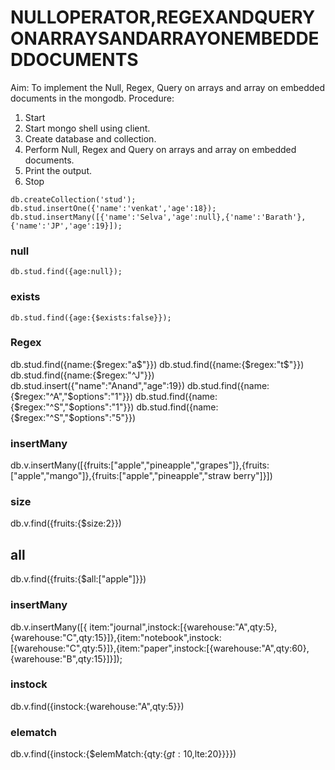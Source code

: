 # NULLOPERATOR,REGEXANDQUERYONARRAYSANDARRAYONEMBEDDEDDOCUMENTS
 Aim:
 To implement the Null, Regex, Query on arrays and array on embedded
 documents in the mongodb.
 Procedure:
 1. Start
 2. Start mongo shell using client.
 3. Create database and collection.
 4. Perform Null, Regex and Query on arrays and array on embedded
 documents.
 5. Print the output.
 6. Stop
 
```db.createCollection('stud'); db.stud.insertOne({'name':'venkat','age':18}); db.stud.insertMany([{'name':'Selva','age':null},{'name':'Barath'}, {'name':'JP','age':19}]);```
### null
```db.stud.find({age:null});```
### exists
```db.stud.find({age:{$exists:false}});```
### Regex
db.stud.find({name:{$regex:"a$"}})
db.stud.find({name:{$regex:"t$"}})
db.stud.find({name:{$regex:"^J"}})
db.stud.insert({"name":"Anand","age":19})
db.stud.find({name:{$regex:"^A","$options":"1"}})
db.stud.find({name:{$regex:"^S","$options":"1"}})
db.stud.find({name:{$regex:"^S","$options":"5"}})
### insertMany
db.v.insertMany([{fruits:["apple","pineapple","grapes"]},{fruits:["apple","mango"]},{fruits:["apple","pineapple","straw berry"]}])
### size
db.v.find({fruits:{$size:2}})
## all
db.v.find({fruits:{$all:["apple"]}})
### insertMany
db.v.insertMany([{ item:"journal",instock:[{warehouse:"A",qty:5},{warehouse:"C",qty:15}]},{item:"notebook",instock:[{warehouse:"C",qty:5}]},{item:"paper",instock:[{warehouse:"A",qty:60},{warehouse:"B",qty:15}]}]);
### instock
db.v.find({instock:{warehouse:"A",qty:5}})
### elematch
db.v.find({instock:{$elemMatch:{qty:{$gt:10,$lte:20}}}})
